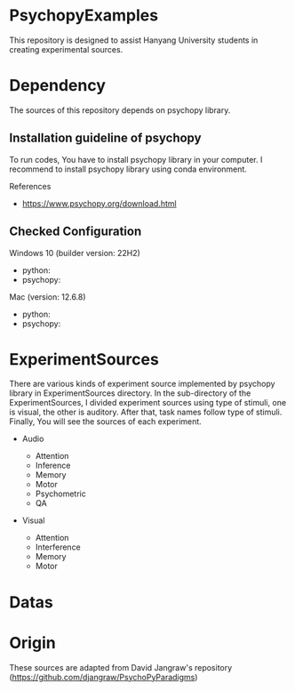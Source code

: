 # PsychopyExamples

This repository is designed to assist Hanyang University students in creating experimental sources. 

# Dependency 

The sources of this repository depends on psychopy library.

## Installation guideline of psychopy

To run codes, You have to install psychopy library in your computer. I recommend to install psychopy library using conda environment. 

References 
- https://www.psychopy.org/download.html

## Checked Configuration

Windows 10 (builder version: 22H2)
- python:
- psychopy:

Mac (version: 12.6.8)
- python:
- psychopy:

# ExperimentSources

There are various kinds of experiment source implemented by psychopy library in ExperimentSources directory. In the sub-directory of the ExperimentSources, I divided experiment sources using type of stimuli, one is visual, the other is auditory. After that, task names follow type of stimuli. Finally, You will see the sources of each experiment.

- Audio
  - Attention
  - Inference
  - Memory
  - Motor
  - Psychometric
  - QA
  
- Visual
  -  Attention
  -  Interference
  -  Memory
  -  Motor

# Datas

# Origin

These sources are adapted from David Jangraw's repository (https://github.com/djangraw/PsychoPyParadigms)


